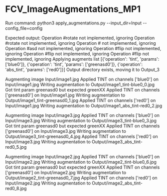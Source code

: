 # FCV_ImageAugmentations_MP1

Run command: python3 apply_augmentations.py --input_dir=Input --config_file=config

Expected output:
Operation #rotate not implemented, ignoring
Operation #rotate not implemented, ignoring
Operation # not implemented, ignoring
Operation #asd not implemented, ignoring
Operation #flip not implemented, ignoring
Operation #flip not implemented, ignoring
Operation #flip not implemented, ignoring
Applying augments list [{'operation': 'tint', 'params': ['blue0']}, {'operation': 'tint', 'params': ['greenasd0']}, {'operation': 'abs_tint', 'params': ['red0']}]
Output directory exists, moving it to Output_3

Augmenting image Input/image1.jpg
Applied TINT on channels ['blue0'] on Input/image1.jpg
	Writing augmentation to Output/image1_tint-blue0_0.jpg
Got tint param greenasd0 but expected greenXX
Applied TINT on channels ['greenasd0'] on Input/image1.jpg
	Writing augmentation to Output/image1_tint-greenasd0_1.jpg
Applied TINT on channels ['red0'] on Input/image1.jpg
	Writing augmentation to Output/image1_abs_tint-red0_2.jpg

Augmenting image Input/image3.jpg
Applied TINT on channels ['blue0'] on Input/image3.jpg
	Writing augmentation to Output/image3_tint-blue0_3.jpg
Got tint param greenasd0 but expected greenXX
Applied TINT on channels ['greenasd0'] on Input/image3.jpg
	Writing augmentation to Output/image3_tint-greenasd0_4.jpg
Applied TINT on channels ['red0'] on Input/image3.jpg
	Writing augmentation to Output/image3_abs_tint-red0_5.jpg

Augmenting image Input/image2.jpg
Applied TINT on channels ['blue0'] on Input/image2.jpg
	Writing augmentation to Output/image2_tint-blue0_6.jpg
Got tint param greenasd0 but expected greenXX
Applied TINT on channels ['greenasd0'] on Input/image2.jpg
	Writing augmentation to Output/image2_tint-greenasd0_7.jpg
Applied TINT on channels ['red0'] on Input/image2.jpg
	Writing augmentation to Output/image2_abs_tint-red0_8.jpg

